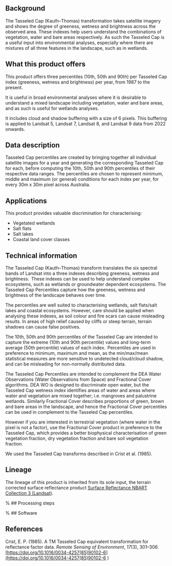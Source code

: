 ## Background

The Tasseled Cap (Kauth&ndash;Thomas) transformation takes satellite imagery and shows the degree of greeness, wetness and brightness across the observed area. These indexes help users understand the combinations of vegetation, water and bare areas respectively. As such the Tasseled Cap is a useful input into environmental analyses, especially where there are mixtures of all three features in the landscape, such as in wetlands.

## What this product offers

This product offers three percentiles (10th, 50th and 90th) per Tasseled Cap index (greeness, wetness and brightness) per year, from 1987 to the present.

It is useful in broad environmental analyses where it is desirable to understand a mixed landscape including vegetation, water and bare areas, and as such is useful for wetlands analyses.

It includes cloud and shadow buffering with a size of 6 pixels. This buffering is applied to Landsat 5, Landsat 7, Landsat 8, and Landsat 9 data from 2022 onwards.

## Data description

Tasseled Cap percentiles are created by bringing together all individual satellite images for a year and generating the corresponding Tasseled Cap for each, before computing the 10th, 50th and 90th percentiles of their respective data ranges. The percentiles are chosen to represent minimum, middle and maximum (or general) conditions for each index per year, for every 30m x 30m pixel across Australia.

## Applications

This product provides valuable discrimination for characterising:

* Vegetated wetlands
* Salt flats
* Salt lakes
* Coastal land cover classes

## Technical information

The Tasseled Cap (Kauth&ndash;Thomas) transform translates the six spectral bands of Landsat into a three indexes describing greeness, wetness and brightness.  These indexes can be used to help understand complex ecosystems, such as wetlands or groundwater dependent ecosystems. The Tasseled Cap Percentiles capture how the greeness, wetness and brightness of the landscape behaves over time. 

The percentiles are well suited to characterising wetlands, salt flats/salt lakes and coastal ecosystems. However, care should be applied when analysing these indexes, as soil colour and fire scars can cause misleading results. In areas of high relief caused by cliffs or steep terrain, terrain shadows can cause false positives.

The 10th, 50th and 90th percentiles of the Tasseled Cap are intended to capture the extreme (10th and 90th percentile) values and long-term average (50th percentile) values of each index.  Percentiles are used in preference to minimum, maximum and mean, as the min/max/mean statistical measures are more sensitive to undetected cloud/cloud shadow, and can be misleading for non-normally distributed data.

The Tasseled Cap Percentiles are intended to complement the DEA Water Observations (Water Observations from Space) and Fractional Cover algorithms. DEA WO is designed to discriminate open water, but the Tasseled Cap wetness index identifies areas of water and areas where water and vegetation are mixed together; i.e. mangroves and palustrine wetlands. Similarly Fractional Cover describes proportions of green, brown and bare areas in the landscape, and hence the Fractional Cover percentiles can be used in complement to the Tasseled Cap percentiles.

However if you are interested in terrestrial vegetation (where water in the pixel is not a factor), use the Fractional Cover product in preference to the Tasseled Cap, which provides a better biophysical characterisation of green vegetation fraction, dry vegetation fraction and bare soil vegetation fraction.

We used the Tasseled Cap transforms described in Crist et al. (1985).

## Lineage

The lineage of this product is inherited from its sole input, the terrain corrected surface reflectance product [Surface Reflectance NBART Collection 3 (Landsat)](https://knowledge.dea.ga.gov.au/data/category/dea-surface-reflectance/).

% ## Processing steps

% ## Software

## References

Crist, E. P. (1985). A TM Tasseled Cap equivalent transformation for reflectance factor data. *Remote Sensing of Environment*, *17*(3), 301–306. [https://doi.org/10.1016/0034-4257(85)90102-6](https://doi.org/10.1016/0034-4257(85)90102-6 )

